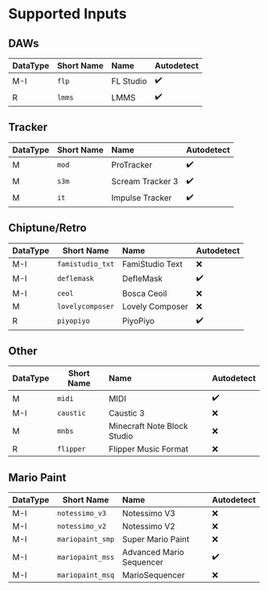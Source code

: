 
# Supported Inputs
## DAWs
| DataType | Short Name | Name | Autodetect | 
| --- | --- | :--- | :--- |
| M-I | ```flp``` | FL Studio | ✔️ | 
| R | ```lmms``` | LMMS | ✔️ | 

## Tracker
| DataType | Short Name | Name | Autodetect | 
| --- | --- | :--- | :--- |
| M | ```mod``` | ProTracker | ✔️ | 
| M | ```s3m``` | Scream Tracker 3 | ✔️ | 
| M | ```it``` | Impulse Tracker | ✔️ | 

## Chiptune/Retro
| DataType | Short Name | Name | Autodetect | 
| --- | --- | :--- | :--- |
| M-I | ```famistudio_txt``` | FamiStudio Text | ❌ | 
| M-I | ```deflemask``` | DefleMask | ✔️ |
| M-I | ```ceol``` | Bosca Ceoil | ❌ | 
| M | ```lovelycomposer``` | Lovely Composer | ❌ | 
| R | ```piyopiyo``` | PiyoPiyo | ✔️ |  

## Other
| DataType | Short Name | Name | Autodetect | 
| --- | --- | :--- | :--- |
| M | ```midi``` | MIDI | ✔️ | 
| M-I | ```caustic``` | Caustic 3 | ❌ | 
| M | ```mnbs``` | Minecraft Note Block Studio | ❌ | 
| R | ```flipper``` | Flipper Music Format | ❌ | 

## Mario Paint
| DataType | Short Name | Name | Autodetect | 
| --- | --- | :--- | :--- |
| M-I | ```notessimo_v3``` | Notessimo V3 | ❌ | 
| M-I | ```notessimo_v2``` | Notessimo V2 | ❌ | 
| M-I | ```mariopaint_smp``` | Super Mario Paint | ❌ | 
| M-I | ```mariopaint_mss``` | Advanced Mario Sequencer | ✔️ | 
| M-I | ```mariopaint_msq``` | MarioSequencer | ❌ | 